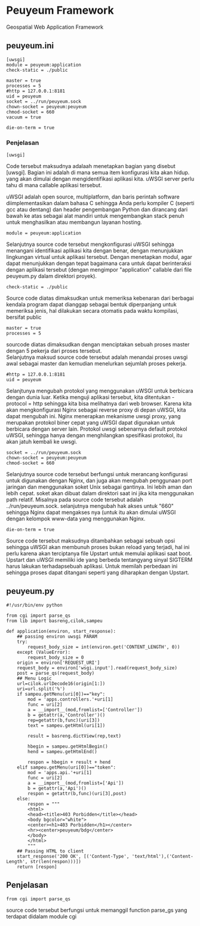 # Peuyeum Framework
Geospatial Web Application Framework

## peuyeum.ini
~~~
[uwsgi]
module = peuyeum:application
check-static = ./public

master = true
processes = 5
#http = 127.0.0.1:8181
uid = peuyeum
socket = ../run/peuyeum.sock
chown-socket = peuyeum:peuyeum
chmod-socket = 660
vacuum = true

die-on-term = true
~~~
### Penjelasan
~~~
[uwsgi]
~~~

Code tersebut maksudnya adalaah menetapkan bagian yang disebut [uwsgi]. Bagian ini adalah di mana semua item konfigurasi kita akan hidup. yang akan dimulai dengan mengidentifikasi aplikasi kita.  uWSGI server perlu tahu di mana callable aplikasi tersebut.<p>
uWSGI adalah open source, multiplatform, dan baris perintah software diimplementasikan dalam bahasa C sehingga Anda perlu kompiler C (seperti gcc atau dentang) dan header pengembangan Python dan dirancang dari bawah ke atas sebagai alat mandiri untuk mengembangkan stack penuh untuk menghasilkan atau membangun layanan hosting.<p>

~~~
module = peuyeum:application
~~~

Selanjutnya  source code tersebut mengkonfigurasi uWSGI sehingga menangani identifikasi aplikasi kita dengan benar, dengan menunjukkan lingkungan virtual untuk aplikasi tersebut. Dengan menetapkan modul, agar dapat menunjukkan dengan tepat bagaimana cara untuk  dapat berinteraksi dengan aplikasi tersebut (dengan mengimpor "application" callable dari file peuyeum.py dalam direktori proyek). <p>
~~~
check-static = ./public
~~~

Source code diatas dimaksudkan untuk memeriksa kebenaran dari berbagai kendala program dapat dianggap sebagai bentuk diperpanjang untuk  memeriksa jenis, hal  dilakukan secara otomatis pada waktu kompilasi, bersifat public<p>

~~~
master = true
processes = 5
~~~

sourcode diatas dimaksudkan dengan menciptakan sebuah proses master dengan 5 pekerja dari proses tersebut.<br>
Selanjutnya maksud source code tersebut adalah menandai proses uwsgi awal sebagai master dan kemudian menelurkan sejumlah proses pekerja.<p>

~~~
#http = 127.0.0.1:8181
uid = peuyeum
~~~

Selanjtunya mengubah protokol yang menggunakan uWSGI untuk berbicara dengan dunia luar. Ketika menguji aplikasi tersebut, kita ditentukan -protocol = http sehingga kita bisa melihatnya dari web browser. Karena kita akan mengkonfigurasi Nginx sebagai reverse proxy di depan uWSGI, kita dapat mengubah ini. Nginx menerapkan mekanisme uwsgi proxy, yang merupakan protokol biner cepat yang uWSGI dapat digunakan untuk berbicara dengan server lain. Protokol uwsgi sebenarnya default protokol uWSGI, sehingga hanya dengan menghilangkan spesifikasi protokol, itu akan jatuh kembali ke uwsgi.<p>

~~~
socket = ../run/peuyeum.sock
chown-socket = peuyeum:peuyeum
chmod-socket = 660
~~~

Selanjutnya source code tersebut berfungsi untuk merancang konfigurasi untuk digunakan dengan Nginx, dan juga akan mengubah penggunaan port jaringan dan menggunakan soket Unix sebagai gantinya. Ini lebih aman dan lebih cepat. soket akan dibuat dalam direktori saat ini jika kita menggunakan path relatif. Misalnya pada source code tersebut adalah ../run/peuyeum.sock.  selanjutnya mengubah hak akses untuk "660" sehingga Nginx dapat mengakses nya (untuk itu akan dimulai uWSGI dengan kelompok www-data yang menggunakan Nginx.<p> 
~~~
die-on-term = true
~~~

Source code tersebut maksudnya ditambahkan sebagai sebuah opsi sehingga uWSGI akan membunuh proses bukan reload yang terjadi, hal ini perlu karena akan terciptanya file Upstart untuk memulai aplikasi saat boot. Upstart dan uWSGI memiliki ide yang berbeda tentangyang sinyal SIGTERM harus lakukan terhadapsebuah aplikasi. Untuk memilah perbedaan ini sehingga proses dapat ditangani seperti yang diharapkan dengan Upstart.<p>
## peuyeum.py
~~~
#!/usr/bin/env python

from cgi import parse_qs
from lib import basreng,cilok,sampeu

def application(environ, start_response):
	## passing environ uwsgi PARAM
	try:
		request_body_size = int(environ.get('CONTENT_LENGTH', 0))
	except (ValueError):
		request_body_size = 0
	origin = environ['REQUEST_URI']
	request_body = environ['wsgi.input'].read(request_body_size)
	post = parse_qs(request_body)
	## Menu Logic
	url=cilok.urlDecode16(origin[1:])
	uri=url.split('%')
	if sampeu.getMenu(uri[0])=="key":
		mod = 'apps.controllers.'+uri[1]
		func = uri[2]
		a = __import__(mod,fromlist=['Controller'])
		b = getattr(a,'Controller')()
		rep=getattr(b,func)(uri[3])
		text = sampeu.getHtml(uri[1])
		
		result = basreng.dictView(rep,text)

		hbegin = sampeu.getHtmlBegin()
		hend = sampeu.getHtmlEnd()

		respon = hbegin + result + hend
	elif sampeu.getMenu(uri[0])=="token":
		mod = 'apps.api.'+uri[1]
		func = uri[2]
		a = __import__(mod,fromlist=['Api'])
		b = getattr(a,'Api')()
		respon = getattr(b,func)(uri[3],post)
	else:
		respon = """
		<html>
		<head><title>403 Porbidden</title></head>
		<body bgcolor="white">
		<center><h1>403 Porbidden</h1></center>
		<hr><center>peuyeum/bdg</center>
		</body>
		</html>
		"""
	## Passing HTML to client
	start_response('200 OK', [('Content-Type', 'text/html'),('Content-Length', str(len(respon)))])
	return [respon]
~~~
## Penjelasan

~~~
from cgi import parse_qs
~~~

source code  tersebut berfungsi untuk memanggil function parse_gs yang terdapat didalam module cgi<p>

~~~
